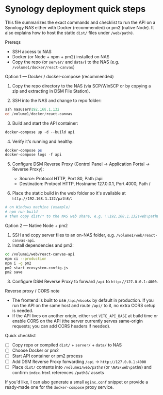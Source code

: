 Synology deployment quick steps
==============================

This file summarizes the exact commands and checklist to run the API on a Synology NAS either with Docker (recommended) or pm2 (native Node). It also explains how to host the static `dist/` files under `/web/path8`.

Prereqs
- SSH access to NAS
- Docker (or Node + npm + pm2) installed on NAS
- Copy the repo (or `server/` and `data/`) to the NAS (e.g. `/volume1/docker/react-canvas`)

Option 1 — Docker / docker-compose (recommended)

1. Copy the repo directory to the NAS (via SCP/WinSCP or by copying a zip and extracting in DSM File Station).

2. SSH into the NAS and change to repo folder:

```powershell
ssh nasuser@192.168.1.132
cd /volume1/docker/react-canvas
```

3. Build and start the API container:

```powershell
docker-compose up -d --build api
```

4. Verify it's running and healthy:

```powershell
docker-compose ps
docker-compose logs -f api
```

5. Configure DSM Reverse Proxy (Control Panel → Application Portal → Reverse Proxy):
   - Source: Protocol HTTP, Port 80, Path /api
   - Destination: Protocol HTTP, Hostname 127.0.0.1, Port 4000, Path /

6. Place the static build in the web folder so it's available at `http://192.168.1.132/path8/`:

```powershell
# on Windows machine (example)
# npm run build
# then copy dist/* to the NAS web share, e.g. \\192.168.1.132\web\path8\
```

Option 2 — Native Node + pm2

1. SSH and copy server files to an on-NAS folder, e.g. `/volume1/web/react-canvas-api`.
2. Install dependencies and pm2:

```sh
cd /volume1/web/react-canvas-api
npm ci --production
npm i -g pm2
pm2 start ecosystem.config.js
pm2 save
```

3. Configure DSM Reverse Proxy to forward `/api` to `http://127.0.0.1:4000`.

Reverse proxy / CORS note
- The frontend is built to use `/api/ebooks` by default in production. If you run the API on the same host and route `/api/` to it, no extra CORS setup is needed.
- If the API lives on another origin, either set `VITE_API_BASE` at build time or enable CORS on the API (the server currently serves same-origin requests; you can add CORS headers if needed).

Quick checklist
- [ ] Copy repo or compiled `dist/` + `server/` + `data/` to NAS
- [ ] Choose Docker or pm2
- [ ] Start API container or pm2 process
- [ ] Add DSM Reverse Proxy forwarding `/api` → `http://127.0.0.1:4000`
- [ ] Place `dist/` contents into `/volume1/web/path8` (or `\NAS\web\path8`) and confirm `index.html` references `/path8/` assets

If you'd like, I can also generate a small `nginx.conf` snippet or provide a ready-made one for the `docker-compose` proxy service.